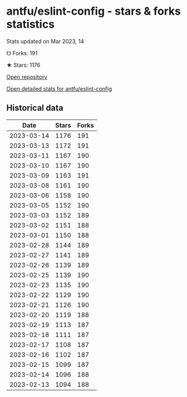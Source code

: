 # antfu/eslint-config - stars & forks statistics

Stats updated on Mar 2023, 14

☋ Forks: 191

★ Stars: 1176

[Open repository](https://github.com/antfu/eslint-config)

[Open detailed stats for antfu/eslint-config](https://reviewgithub.com/rep/antfu/eslint-config)

## Historical data
| Date | Stars | Forks |
|------|-------|-------|
| 2023-03-14 | 1176 | 191 | 
| 2023-03-13 | 1172 | 191 | 
| 2023-03-11 | 1167 | 190 | 
| 2023-03-10 | 1167 | 190 | 
| 2023-03-09 | 1163 | 191 | 
| 2023-03-08 | 1161 | 190 | 
| 2023-03-06 | 1158 | 190 | 
| 2023-03-05 | 1152 | 190 | 
| 2023-03-03 | 1152 | 189 | 
| 2023-03-02 | 1151 | 188 | 
| 2023-03-01 | 1150 | 188 | 
| 2023-02-28 | 1144 | 189 | 
| 2023-02-27 | 1141 | 189 | 
| 2023-02-26 | 1139 | 189 | 
| 2023-02-25 | 1139 | 190 | 
| 2023-02-23 | 1135 | 190 | 
| 2023-02-22 | 1129 | 190 | 
| 2023-02-21 | 1126 | 190 | 
| 2023-02-20 | 1119 | 188 | 
| 2023-02-19 | 1113 | 187 | 
| 2023-02-18 | 1111 | 187 | 
| 2023-02-17 | 1108 | 187 | 
| 2023-02-16 | 1102 | 187 | 
| 2023-02-15 | 1099 | 187 | 
| 2023-02-14 | 1096 | 188 | 
| 2023-02-13 | 1094 | 188 | 

